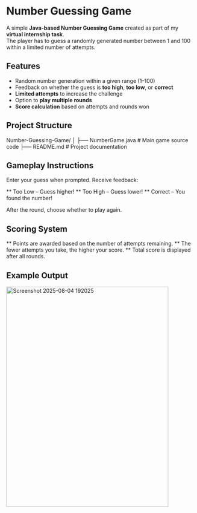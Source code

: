 # Number Guessing Game

A simple **Java-based Number Guessing Game** created as part of my **virtual internship task**.  
The player has to guess a randomly generated number between 1 and 100 within a limited number of attempts. 

## Features

- Random number generation within a given range (1–100)
- Feedback on whether the guess is **too high**, **too low**, or **correct**
- **Limited attempts** to increase the challenge
- Option to **play multiple rounds**
- **Score calculation** based on attempts and rounds won

##  Project Structure

Number-Guessing-Game/
│
├── NumberGame.java # Main game source code
├── README.md # Project documentation

## Gameplay Instructions

Enter your guess when prompted.
Receive feedback:

** Too Low – Guess higher!
** Too High – Guess lower!
** Correct – You found the number!

After the round, choose whether to play again.

## Scoring System

** Points are awarded based on the number of attempts remaining.
** The fewer attempts you take, the higher your score.
** Total score is displayed after all rounds.

## Example Output


  <img width="430" height="582" alt="Screenshot 2025-08-04 192025" src="https://github.com/user-attachments/assets/d892d59b-b5a4-4bbe-812b-ed0cd53f5d4a" />





